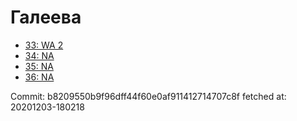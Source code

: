 # Галеева
- [33: WA 2](33.md)
- [34: NA](34.md)
- [35: NA](35.md)
- [36: NA](36.md)

Commit: b8209550b9f96dff44f60e0af911412714707c8f
 fetched at: 20201203-180218
